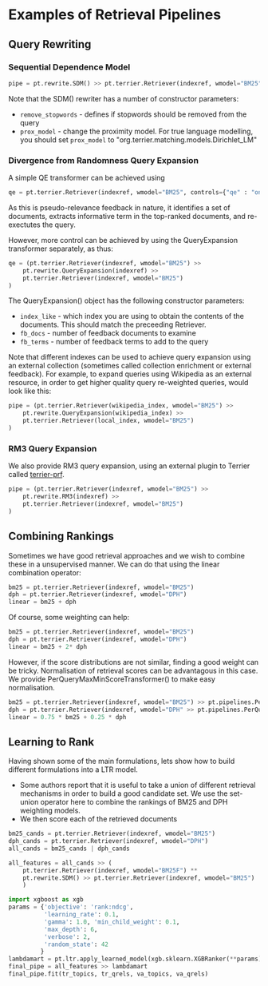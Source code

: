 # Examples of Retrieval Pipelines

## Query Rewriting 

### Sequential Dependence Model

```python
pipe = pt.rewrite.SDM() >> pt.terrier.Retriever(indexref, wmodel="BM25")
```

Note that the SDM() rewriter has a number of constructor parameters:
 - `remove_stopwords` - defines if stopwords should be removed from the query
 - `prox_model` - change the proximity model. For true language modelling, you should set `prox_model` to "org.terrier.matching.models.Dirichlet_LM"


### Divergence from Randomness Query Expansion

A simple QE transformer can be achieved using
```python
qe = pt.terrier.Retriever(indexref, wmodel="BM25", controls={"qe" : "on"})
```

As this is pseudo-relevance feedback in nature, it identifies a set of documents, extracts informative term in the top-ranked documents, and re-exectutes the query.

However, more control can be achieved by using the QueryExpansion transformer separately, as thus:
```python
qe = (pt.terrier.Retriever(indexref, wmodel="BM25") >> 
    pt.rewrite.QueryExpansion(indexref) >> 
    pt.terrier.Retriever(indexref, wmodel="BM25")
)
```

The QueryExpansion() object has the following constructor parameters:
 - `index_like` - which index you are using to obtain the contents of the documents. This should match the preceeding Retriever. 
 - `fb_docs` - number of feedback documents to examine
 - `fb_terms` - number of feedback terms to add to the query

Note that different indexes can be used to achieve query expansion using an external collection (sometimes called collection enrichment or external feedback).  For example, to expand queries using Wikipedia as an external resource, in order to get higher quality query re-weighted queries, would look like this:

```python
pipe = (pt.terrier.Retriever(wikipedia_index, wmodel="BM25") >> 
    pt.rewrite.QueryExpansion(wikipedia_index) >> 
    pt.terrier.Retriever(local_index, wmodel="BM25")
)
```

### RM3 Query Expansion

We also provide RM3 query expansion, using an external plugin to Terrier called [terrier-prf](https://github.com/terrierteam/terrier-prf).

```python
pipe = (pt.terrier.Retriever(indexref, wmodel="BM25") >> 
    pt.rewrite.RM3(indexref) >> 
    pt.terrier.Retriever(indexref, wmodel="BM25")
)
```
## Combining Rankings

Sometimes we have good retrieval approaches and we wish to combine these in a unsupervised manner. We can do that using the linear combination operator:
```python
bm25 = pt.terrier.Retriever(indexref, wmodel="BM25")
dph = pt.terrier.Retriever(indexref, wmodel="DPH")
linear = bm25 + dph
```

Of course, some weighting can help:
```python
bm25 = pt.terrier.Retriever(indexref, wmodel="BM25")
dph = pt.terrier.Retriever(indexref, wmodel="DPH")
linear = bm25 + 2* dph
```

However, if the score distributions are not similar, finding a good weight can be tricky. Normalisation of retrieval scores can be advantagous in this case. We provide PerQueryMaxMinScoreTransformer() to make easy normalisation.

```python
bm25 = pt.terrier.Retriever(indexref, wmodel="BM25") >> pt.pipelines.PerQueryMaxMinScoreTransformer()
dph = pt.terrier.Retriever(indexref, wmodel="DPH" >> pt.pipelines.PerQueryMaxMinScoreTransformer()
linear = 0.75 * bm25 + 0.25 * dph
```


## Learning to Rank

Having shown some of the main formulations, lets show how to build different formulations into a LTR model.
 - Some authors report that it is useful to take a union of different retrieval mechanisms in order to build a good candidate set. We use the set-union operator here to combine the rankings of BM25 and DPH weighting models.
 - We then score each of the retrieved documents 

```python
bm25_cands = pt.terrier.Retriever(indexref, wmodel="BM25")
dph_cands = pt.terrier.Retriever(indexref, wmodel="DPH")
all_cands = bm25_cands | dph_cands

all_features = all_cands >> (  
    pt.terrier.Retriever(indexref, wmodel="BM25F") **
    pt.rewrite.SDM() >> pt.terrier.Retriever(indexref, wmodel="BM25")
    )

import xgboost as xgb
params = {'objective': 'rank:ndcg', 
          'learning_rate': 0.1, 
          'gamma': 1.0, 'min_child_weight': 0.1,
          'max_depth': 6,
          'verbose': 2,
          'random_state': 42 
         }
lambdamart = pt.ltr.apply_learned_model(xgb.sklearn.XGBRanker(**params), form='ltr')
final_pipe = all_features >> lambdamart
final_pipe.fit(tr_topics, tr_qrels, va_topics, va_qrels)

```

